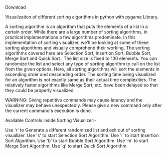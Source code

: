Download

Visualization of different sorting algorithms in python with pygame Library.

A sorting algorithm is an algorithm that puts the elements of a list in a certain order. While there are a large number of sorting algorithms, in practical implementations a few algorithms predominate. In this implementation of sorting visualizer, we'll be looking at some of these sorting algorithms and visually comprehend their working. The sorting algorithms covered here are Selection Sort, Insertion Sort, Bubble Sort, Merge Sort and Quick Sort . The list size is fixed to 130 elements. You can randomize the list and select any type of sorting algorithm to call on the list from the given options. Here, all sorting algorithms will sort the elements in ascending order and descending order. The sorting time being visualized for an algorithm is not exactly same as their actual time complexities. The relatively faster algorithms like Merge Sort, etc. have been delayed so that they could be properly visualized.





WARNING: Giving repetitive commands may cause latency and the visualizer may behave unexpectedly. Please give a new command only after the current command's execution is done.

Available Controls inside Sorting Visualizer:-

Use 'r' to Generate a different randomized list and exit out of sorting visualizer.
Use 's' to start Selection Sort Algorithm.
Use 'i' to start Insertion Sort Algorithm.
Use 'b' to start Bubble Sort Algorithm.
Use 'm' to start Merge Sort Algorithm.
Use 'q' to start Quick Sort Algorithm.
